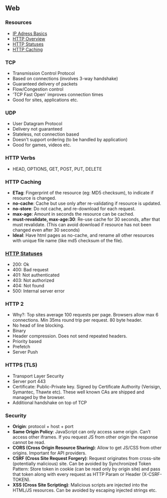 ## Web

### Resources

- [IP Adress Basics](http://www.deepakvadgama.com/blog/ipaddress-basics-for-developers/)
- [HTTP Overview](https://developer.mozilla.org/en-US/docs/Web/HTTP/Overview)
- [HTTP Statuses](https://httpstatuses.com)
- [HTTP Caching](https://developers.google.com/web/fundamentals/performance/optimizing-content-efficiency/http-caching)

### TCP

- Transmission Control Protocol
- Based on connections (involves 3-way handshake) 
- Guaranteed delivery of packets
- Flow/Congestion control
- 'TCP Fast Open' improves connection times
- Good for sites, applications etc. 

### UDP

- User Datagram Protocol
- Delivery not guaranteed
- Stateless, not connection based
- Doesn't support ordering (to be handled by application)
- Good for games, videos etc. 

### HTTP Verbs

- HEAD, OPTIONS, GET, POST, PUT, DELETE

### HTTP Caching

- **ETag**: Fingerprint of the resource (eg: MD5 checksum), to indicate if resource is changed. 
- **no-cache**: Cache but use only after re-validating if resource is updated.
- **no-store**: Do not cache, and re-download for each request. 
- **max-age**: Amount in seconds the resource can be cached. 
- **must-revalidate, max-age:30**: Re-use cache for 30 seconds, after that must revalidate. (This can avoid download if resource has not been changed even after 30 seconds)
- **Ideal**: Have html pages as no-cache, and rename all other resources with unique file name (like md5 checksum of the file). 

### [HTTP Statuses](https://httpstatuses.com)

- 200: Ok
- 400: Bad request
- 401: Not authenticated
- 403: Not authorized
- 404: Not found
- 500: Internal server error

### HTTP 2

- Why?: Top sites average 100 requests per page. Browsers allow max 6 connections. Min 35ms round trip per request. 80 byte header.
- No head of line blocking.
- Binary
- Header compression. Does not send repeated headers. 
- Priority based
- Prefetch
- Server Push

### HTTPS (TLS)

- Transport Layer Security 
- Server port 443
- Certificate: Public-Private key. Signed by Certificate Authority (Verisign, Symantec, Thawte etc). These well known CAs are shipped and managed by the browser.
- Additional handshake on top of TCP


### Security
- **Origin**: protocol + host + port
- **Same Origin Policy**: JavaScript can only access same origin. Can’t access other iframes. If you request JS from other origin the response cannot be read.
- **CORS (Cross Origin Resource Sharing)**: Allow to get JS/CSS from other origins. Important for API providers. 
- **CSRF (Cross Site Request Forgery)**: Request originates from cross-site (potentially malicious) site. Can be avoided by Synchronized Token Pattern: Store token in cookie (can be read only by origin site) and pass that token along with every request as HTTP Param or Header (X-CSRF-TOKEN).
- **XSS (Cross Site Scripting)**: Malicious scripts are injected into the HTML/JS resources. Can be avoided by escaping injected strings etc.



